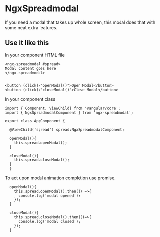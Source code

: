 # NgxSpreadmodal
If you need a modal that takes up whole screen, this modal does that
with some neat extra features.

## Use it like this
In your component HTML file
```
<ngx-spreadmodal #spread>
Modal content goes here
</ngx-spreadmodal>


<button (click)="openModal()">Open Modal</button>
<button (click)="closeModal()">Close Modal</button>
```

In your component class

```
import { Component, ViewChild} from '@angular/core';
import { NgxSpreadmodalComponent } from 'ngx-spreadmodal';

export class AppComponent {
  
  @ViewChild('spread') spread:NgxSpreadmodalComponent;

  openModal(){
    this.spread.openModal();
  }

  closeModal(){
    this.spread.closeModal();
  }
  }
```

To act upon modal animation completion use promise.

```
  openModal(){
    this.spread.openModal().then(() =>{
      console.log('modal opened');
    });
  }

  closeModal(){
    this.spread.closeModal().then(()=>{
      console.log('modal closed');
    });
  }
```

